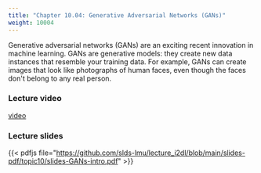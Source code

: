 ```yaml
---
title: "Chapter 10.04: Generative Adversarial Networks (GANs)"
weight: 10004
---
```

Generative adversarial networks (GANs) are an exciting recent innovation in machine learning. GANs are generative models: they create new data instances that resemble your training data. For example, GANs can create images that look like photographs of human faces, even though the faces don't belong to any real person.
<!--more-->

### Lecture video

[video](https://drive.google.com/file/d/1bJsxvRoeLRc2BqPoWus0z0ncHojSAfPo/view?usp=sharing)

### Lecture slides

{{< pdfjs file="https://github.com/slds-lmu/lecture_i2dl/blob/main/slides-pdf/topic10/slides-GANs-intro.pdf" >}}
